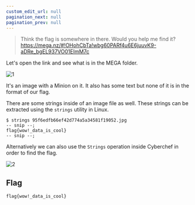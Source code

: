```yaml
---
custom_edit_url: null
pagination_next: null
pagination_prev: null
---
```


> Think the flag is somewhere in there. Would you help me find it? https://mega.nz/#!OHohCbTa!wbg60PARf4u6E6juuvK9-aDRe_bgEL937VO01EImM7c

Let's open the link and see what is in the MEGA folder.

![1](https://github.com/Knign/Write-ups/assets/110326359/b758c9c0-5d1c-4469-9dbd-9ec347badd27)

It's an image with a Minion on it. It also has some text but none of it is in the format of our flag.

There are some strings inside of an image file as well. These strings can be extracted using the `strings` utility in Linux.
```
$ strings 95f6edfb66ef42d774a5a34581f19052.jpg 
-- snip --;
flag{wow!_data_is_cool}
-- snip --;
```
Alternatively we can also use the `Strings` operation inside Cyberchef in order to find the flag.

![2](https://github.com/Knign/Write-ups/assets/110326359/c696a487-d531-4c28-a5a3-ea2570ecdf8a)

## Flag
```
flag{wow!_data_is_cool}
```
